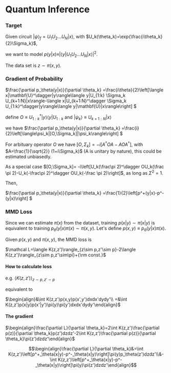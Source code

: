 # Quantum Inference

### Target
Given circuit $|\psi\rangle_f = U_1 U_2 \ldots U_N|x\rangle$, with $U_k(\theta_k)=\exp{\frac{i\theta_k}{2}\Sigma_k}$,

we want to model $p(y|x) \equiv |\langle y|U_1 U_2 \ldots U_N|x\rangle|^2$.

The data set is $z\sim\pi(x,y)$.

### Gradient of Probability
$\frac{\partial p_\theta(y|x)}{\partial \theta_k} =\frac{i\theta}{2}\left[\langle x|\mathbf{U}^\dagger|y\rangle\langle y|U_{1:k} \Sigma_k U_{k+1:N}|x\rangle-\langle x|U_{k+1:N}^\dagger \Sigma_k U_{1:k}^\dagger|y\rangle\langle y|\mathbf{U}|x\rangle\right] $

define $O\equiv U_{1:k}^\dagger|y\rangle\langle y|U_{1:k}$ and $|\psi_k\rangle\equiv U_{k+1:N}|x\rangle$

we have $\frac{\partial p_\theta(y|x)}{\partial \theta_k} =\frac{i}{2}\left[\langle\psi_k|[O,\Sigma_k]|\psi_k\rangle\right] $

For arbituary operator $O$ we have $[O,\Sigma_k]= -i\left[A^\dagger OA-AOA^\dagger \right]$, with $A=\frac{1}{\sqrt{2}} (1+i\Sigma_k)$ (A is unitary by nature), this could be estimated unbiasedly.

As a special case $[O,\Sigma_k]= -i\left[U_k(\frac\pi 2)^\dagger OU_k(\frac \pi 2)-U_k(-\frac\pi 2)^\dagger OU_k(-\frac \pi 2)\right]​$, as long as $\Sigma^2=1​$.

Then,

$\frac{\partial p_\theta(y|x)}{\partial \theta_k} =\frac{1}{2}\left[p^+(y|x)-p^-(y|x)\right] $

### MMD Loss

Since we can estimate $\pi(x)$ from the dataset, training $p(x|y)\sim\pi(x|y)$ is equivalent to training $p_\theta(y|x)\pi(x)\sim \pi(x,y)$. Let's define $p(x,y)\equiv p_\theta(y|x)\pi(x)$.

Given $p(x,y)$ and $\pi(x,y)$, the MMD loss is

$\mathcal L=\langle K(z,z')\rangle_{z\sim p,z'\sim p}-2\langle K(z,z')\rangle_{z\sim p,z'\sim\pi}+{\rm const.}$

#### How to calculate loss

e.g. $\langle K(z,z')\rangle_{z\sim p,z'\sim p}$

equivalent to

$\begin{align}&\int K(z,z')p(x,y)p(x',y')dxdx'dydy'\\ =&\int K(z,z')p(x|y)p(x'|y')\pi(y)\pi(y')dxdx'dydy'\end{align}$

#### The gradient

$\begin{align}\frac{\partial L}{\partial \theta_k}=2\int K(z,z')\frac{\partial p(z)}{\partial \theta_k}p(z')dzdz'-2\int K(z,z')\frac{\partial p(z)}{\partial \theta_k}\pi(z')dzdz'\end{align}$

$$\begin{align}\frac{\partial L}{\partial \theta_k}&=\int K(z,z')\left[p^+_\theta(x|y)-p^-_\theta(x|y)\right]\pi(y)p_\theta(z')dzdz'\\&-\int K(z,z')\left[p^+_\theta(x|y)-p^-_\theta(x|y)\right]\pi(y)\pi(z')dzdz'\end{align}$$

